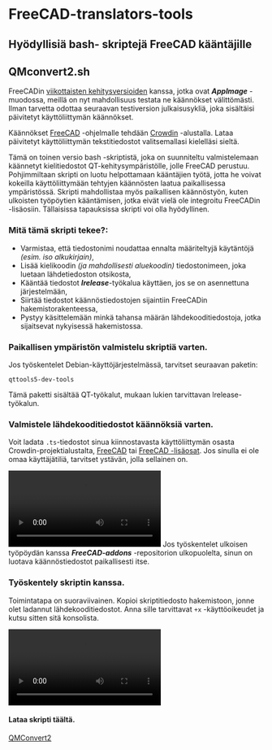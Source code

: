 # FreeCAD-translators-tools
Hyödyllisiä bash- skriptejä FreeCAD kääntäjille
---

## QMconvert2.sh
FreeCADin [viikottaisten kehitysversioiden](https://github.com/FreeCAD/FreeCAD-Bundle/releases/tag/weekly-builds) kanssa, jotka ovat ***AppImage*** -muodossa, meillä on nyt mahdollisuus testata ne käännökset välittömästi. Ilman tarvetta odottaa seuraavan testiversion julkaisusykliä, joka sisältäisi päivitetyt käyttöliittymän käännökset.

Käännökset [FreeCAD](https://www.freecad.org/index.php?lang=fi) -ohjelmalle tehdään [Crowdin](https://crowdin.com/project/freecad/fi) -alustalla. Lataa päivitetyt käyttöliittymän tekstitiedostot valitsemallasi kielelläsi sieltä.

Tämä on toinen versio bash -skriptistä, joka on suunniteltu valmistelemaan käännetyt kielitiedostot QT-kehitysympäristölle, jolle FreeCAD perustuu. Pohjimmiltaan skripti on luotu helpottamaan kääntäjien työtä, jotta he voivat kokeilla käyttöliittymään tehtyjen käännösten laatua paikallisessa ympäristössä. Skripti mahdollistaa myös paikallisen käännöstyön, kuten ulkoisten työpöytien kääntämisen, jotka eivät vielä ole integroitu FreeCADin -lisäosiin. Tällaisissa tapauksissa skripti voi olla hyödyllinen.

### Mitä tämä skripti tekee?:
* Varmistaa, että tiedostonimi noudattaa ennalta määriteltyjä käytäntöjä _(esim. iso alkukirjain)_,
* Lisää kielikoodin _(ja mahdollisesti aluekoodin)_ tiedostonimeen, joka luetaan lähdetiedoston otsikosta,
* Kääntää tiedostot ***lrelease***-työkalua käyttäen, jos se on asennettuna järjestelmään,
* Siirtää tiedostot käännöstiedostojen sijaintiin FreeCADin hakemistorakenteessa,
* Pystyy käsittelemään minkä tahansa määrän lähdekooditiedostoja, jotka sijaitsevat nykyisessä hakemistossa.

### Paikallisen ympäristön valmistelu skriptiä varten.
Jos työskentelet Debian-käyttöjärjestelmässä, tarvitset seuraavan paketin:
```
qttools5-dev-tools
```
Tämä paketti sisältää QT-työkalut, mukaan lukien tarvittavan lrelease-työkalun.

### Valmistele lähdekooditiedostot käännöksiä varten.
Voit ladata `.ts`-tiedostot sinua kiinnostavasta käyttöliittymän osasta Crowdin-projektialustalta, [FreeCAD](https://crowdin.com/project/freecad/fi) tai [FreeCAD -lisäosat](https://crowdin.com/project/freecad-addons). Jos sinulla ei ole omaa käyttäjätiliä, tarvitset ystävän, jolla sellainen on.

![Kuinka ladata lähdekooditiedosto](/images/download_2024-02-15_13-56.webm)
Jos työskentelet ulkoisen työpöydän kanssa ***FreeCAD-addons*** -repositorion ulkopuolelta, sinun on luotava käännöstiedostot paikallisesti itse.

### Työskentely skriptin kanssa.
Toimintatapa on suoraviivainen. Kopioi skriptitiedosto hakemistoon, jonne olet ladannut lähdekooditiedostot. Anna sille tarvittavat `+x` -käyttöoikeudet ja kutsu sitten sitä konsolista.

![Skriptin toiminta](/images/QMConvwet2_2024-02-15_14-53.webm)
#### Lataa skripti täältä.
[QMConvert2](/bash_scripts/QMconvert2.sh)
